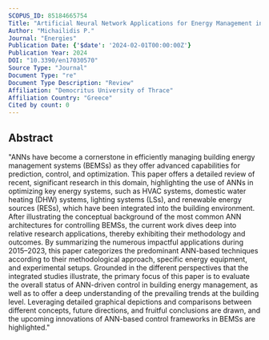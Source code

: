 ```yaml
---
SCOPUS_ID: 85184665754
Title: "Artificial Neural Network Applications for Energy Management in Buildings: Current Trends and Future Directions"
Author: "Michailidis P."
Journal: "Energies"
Publication Date: {'$date': '2024-02-01T00:00:00Z'}
Publication Year: 2024
DOI: "10.3390/en17030570"
Source Type: "Journal"
Document Type: "re"
Document Type Description: "Review"
Affiliation: "Democritus University of Thrace"
Affiliation Country: "Greece"
Cited by count: 0
---
```


## Abstract
"ANNs have become a cornerstone in efficiently managing building energy management systems (BEMSs) as they offer advanced capabilities for prediction, control, and optimization. This paper offers a detailed review of recent, significant research in this domain, highlighting the use of ANNs in optimizing key energy systems, such as HVAC systems, domestic water heating (DHW) systems, lighting systems (LSs), and renewable energy sources (RESs), which have been integrated into the building environment. After illustrating the conceptual background of the most common ANN architectures for controlling BEMSs, the current work dives deep into relative research applications, thereby exhibiting their methodology and outcomes. By summarizing the numerous impactful applications during 2015–2023, this paper categorizes the predominant ANN-based techniques according to their methodological approach, specific energy equipment, and experimental setups. Grounded in the different perspectives that the integrated studies illustrate, the primary focus of this paper is to evaluate the overall status of ANN-driven control in building energy management, as well as to offer a deep understanding of the prevailing trends at the building level. Leveraging detailed graphical depictions and comparisons between different concepts, future directions, and fruitful conclusions are drawn, and the upcoming innovations of ANN-based control frameworks in BEMSs are highlighted."
